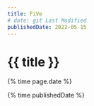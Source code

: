 ```yaml
---
title: FiVe
# date: git Last Modified
publishedDate: 2022-05-15
---
```


# {{ title }}

{% time page.date %}

{% time publishedDate %}
